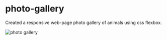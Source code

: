 # photo-gallery
Created a responsive web-page photo gallery of animals using css flexbox.


![photo gallery](https://github.com/fugi98/photo-gallery/assets/16610336/bfcf5ae8-80fc-4d84-b186-152c36538cf2)
